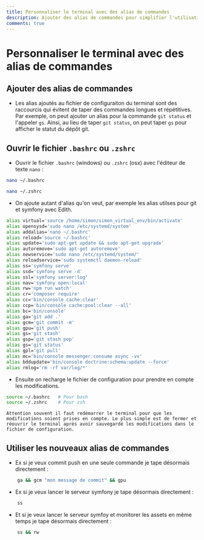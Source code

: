 ```yaml
---
title: Personnaliser le terminal avec des alias de commandes
description: Ajouter des alias de commandes pour simplifier l'utilisation du terminal, comme pour git et symfony.
comments: true
---
```


# Personnaliser le terminal avec des alias de commandes

## Ajouter des alias de commandes

- Les alias ajoutés au fichier de configuraiton du terminal sont des raccourcis qui évitent de taper des commandes longues et répétitives. Par exemple, on peut ajouter un alias pour la commande `git status` et l'appeler `gs`. Ainsi, au lieu de taper `git status`, on peut taper `gs` pour afficher le statut du dépôt git.

## Ouvrir le fichier `.bashrc` ou `.zshrc`

- Ouvrir le fichier `.bashrc` (windows) ou `.zshrc` (osx) avec l'éditeur de texte `nano` :

```bash
nano ~/.bashrc
```

```bash
nano ~/.zshrc
```

- On ajoute autant d'alias qu'on veut, par exemple les alias utilses pour git et symfony avec Edith.

```bash
alias virtual='source /home/simon/simon_virtual_env/bin/activate'
alias opensysd='sudo nano /etc/systemd/system'
alias addalias='nano ~/.bashrc'
alias reload='source ~/.bashrc'
alias update='sudo apt-get update && sudo apt-get upgrade'
alias autoremove='sudo apt-get autoremove'
alias newservice='sudo nano /etc/systemd/system/'
alias reloadservice='sudo systemctl daemon-reload'
alias ss='symfony serve'
alias ssd='symfony serve -d'
alias ssl='symfony server:log'
alias nav='symfony open:local'
alias rw='npm run watch'
alias cr='composer require'
alias cc='bin/console cache:clear'
alias ccp='bin/console cache:pool:clear --all'
alias bc='bin/console'
alias ga='git add .'
alias gcm='git commit -m'
alias gpu='git push'
alias gs='git stash'
alias gsp='git stash pop'
alias gs='git status'
alias gpl='git pull'
alias mc='bin/console messenger:consume async -vv'
alias bddupdate='bin/console doctrine:schema:update --force'
alias rmlog='rm -rf var/log/*'
```

- Ensuite on recharge le fichier de configuration pour prendre en compte les modifications.

```bash
source ~/.bashrc   # Pour bash
source ~/.zshrc    # Pour zsh
```

`Attention souvent il faut redémarrer le terminal pour que les modifications soient prises en compte. Le plus simple est de fermer et réouvrir le terminal après avoir sauvegardé les modifications dans le fichier de configuration.`

## Utiliser les nouveaux alias de commandes

- Ex si je veux commit push en une seule commande je tape désormais directement :

```bash
    ga && gcm "mon message de commit" && gpu
```

- Ex si je veux lancer le serveur symfony je tape désormais directement :

```bash
    ss
```

- Et si je veux lancer le serveur symfoy et monitorer les assets en même temps je tape désormais directement :

```bash
    ss && rw
```
